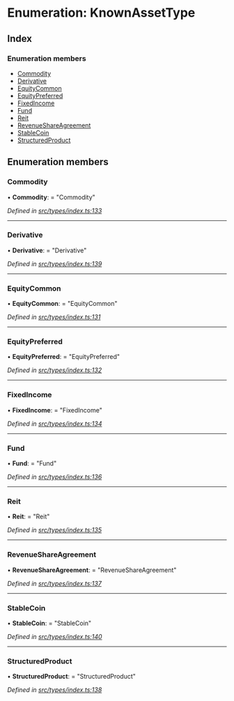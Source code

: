 # Enumeration: KnownAssetType

## Index

### Enumeration members

* [Commodity](knownassettype.md#commodity)
* [Derivative](knownassettype.md#derivative)
* [EquityCommon](knownassettype.md#equitycommon)
* [EquityPreferred](knownassettype.md#equitypreferred)
* [FixedIncome](knownassettype.md#fixedincome)
* [Fund](knownassettype.md#fund)
* [Reit](knownassettype.md#reit)
* [RevenueShareAgreement](knownassettype.md#revenueshareagreement)
* [StableCoin](knownassettype.md#stablecoin)
* [StructuredProduct](knownassettype.md#structuredproduct)

## Enumeration members

###  Commodity

• **Commodity**: = "Commodity"

*Defined in [src/types/index.ts:133](https://github.com/PolymathNetwork/polymesh-sdk/blob/4f2fd432/src/types/index.ts#L133)*

___

###  Derivative

• **Derivative**: = "Derivative"

*Defined in [src/types/index.ts:139](https://github.com/PolymathNetwork/polymesh-sdk/blob/4f2fd432/src/types/index.ts#L139)*

___

###  EquityCommon

• **EquityCommon**: = "EquityCommon"

*Defined in [src/types/index.ts:131](https://github.com/PolymathNetwork/polymesh-sdk/blob/4f2fd432/src/types/index.ts#L131)*

___

###  EquityPreferred

• **EquityPreferred**: = "EquityPreferred"

*Defined in [src/types/index.ts:132](https://github.com/PolymathNetwork/polymesh-sdk/blob/4f2fd432/src/types/index.ts#L132)*

___

###  FixedIncome

• **FixedIncome**: = "FixedIncome"

*Defined in [src/types/index.ts:134](https://github.com/PolymathNetwork/polymesh-sdk/blob/4f2fd432/src/types/index.ts#L134)*

___

###  Fund

• **Fund**: = "Fund"

*Defined in [src/types/index.ts:136](https://github.com/PolymathNetwork/polymesh-sdk/blob/4f2fd432/src/types/index.ts#L136)*

___

###  Reit

• **Reit**: = "Reit"

*Defined in [src/types/index.ts:135](https://github.com/PolymathNetwork/polymesh-sdk/blob/4f2fd432/src/types/index.ts#L135)*

___

###  RevenueShareAgreement

• **RevenueShareAgreement**: = "RevenueShareAgreement"

*Defined in [src/types/index.ts:137](https://github.com/PolymathNetwork/polymesh-sdk/blob/4f2fd432/src/types/index.ts#L137)*

___

###  StableCoin

• **StableCoin**: = "StableCoin"

*Defined in [src/types/index.ts:140](https://github.com/PolymathNetwork/polymesh-sdk/blob/4f2fd432/src/types/index.ts#L140)*

___

###  StructuredProduct

• **StructuredProduct**: = "StructuredProduct"

*Defined in [src/types/index.ts:138](https://github.com/PolymathNetwork/polymesh-sdk/blob/4f2fd432/src/types/index.ts#L138)*
